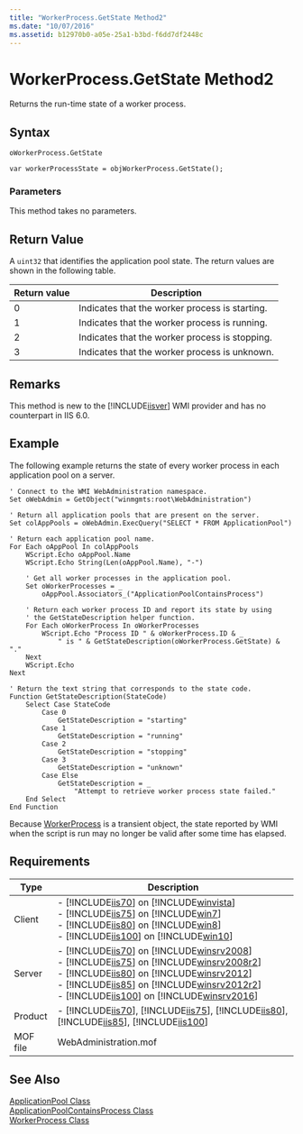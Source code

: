 ```yaml
---
title: "WorkerProcess.GetState Method2"
ms.date: "10/07/2016"
ms.assetid: b12970b0-a05e-25a1-b3bd-f6dd7df2448c
---
```

# WorkerProcess.GetState Method2
Returns the run-time state of a worker process.  
  
## Syntax  
  
```vbs  
oWorkerProcess.GetState  
```  
  
```jscript#  
var workerProcessState = objWorkerProcess.GetState();  
```  
  
### Parameters  
 This method takes no parameters.  
  
## Return Value  
 A `uint32` that identifies the application pool state. The return values are shown in the following table.  
  
|Return value|Description|  
|------------------|-----------------|  
|0|Indicates that the worker process is starting.|  
|1|Indicates that the worker process is running.|  
|2|Indicates that the worker process is stopping.|  
|3|Indicates that the worker process is unknown.|  
  
## Remarks  
 This method is new to the [!INCLUDE[iisver](../wmi-provider/includes/iisver-md.md)] WMI provider and has no counterpart in IIS 6.0.  
  
## Example  
 The following example returns the state of every worker process in each application pool on a server.  
  
```  
' Connect to the WMI WebAdministration namespace.  
Set oWebAdmin = GetObject("winmgmts:root\WebAdministration")  
  
' Return all application pools that are present on the server.  
Set colAppPools = oWebAdmin.ExecQuery("SELECT * FROM ApplicationPool")  
  
' Return each application pool name.  
For Each oAppPool In colAppPools  
    WScript.Echo oAppPool.Name  
    WScript.Echo String(Len(oAppPool.Name), "-")  
  
    ' Get all worker processes in the application pool.  
    Set oWorkerProcesses = _  
        oAppPool.Associators_("ApplicationPoolContainsProcess")  
  
    ' Return each worker process ID and report its state by using  
    ' the GetStateDescription helper function.  
    For Each oWorkerProcess In oWorkerProcesses  
        WScript.Echo "Process ID " & oWorkerProcess.ID & _  
            " is " & GetStateDescription(oWorkerProcess.GetState) & "."  
    Next  
    WScript.Echo  
Next  
  
' Return the text string that corresponds to the state code.  
Function GetStateDescription(StateCode)  
    Select Case StateCode  
        Case 0  
            GetStateDescription = "starting"  
        Case 1  
            GetStateDescription = "running"  
        Case 2  
            GetStateDescription = "stopping"  
        Case 3  
            GetStateDescription = "unknown"  
        Case Else  
            GetStateDescription = _  
                "Attempt to retrieve worker process state failed."  
    End Select  
End Function  
```  
  
 Because [WorkerProcess](../wmi-provider/workerprocess-class.md) is a transient object, the state reported by WMI when the script is run may no longer be valid after some time has elapsed.  
  
## Requirements  
  
|Type|Description|  
|----------|-----------------|  
|Client|-   [!INCLUDE[iis70](../wmi-provider/includes/iis70-md.md)] on [!INCLUDE[winvista](../wmi-provider/includes/winvista-md.md)]<br />-   [!INCLUDE[iis75](../wmi-provider/includes/iis75-md.md)] on [!INCLUDE[win7](../wmi-provider/includes/win7-md.md)]<br />-   [!INCLUDE[iis80](../wmi-provider/includes/iis80-md.md)] on [!INCLUDE[win8](../wmi-provider/includes/win8-md.md)]<br />-   [!INCLUDE[iis100](../wmi-provider/includes/iis100-md.md)] on [!INCLUDE[win10](../wmi-provider/includes/win10-md.md)]|  
|Server|-   [!INCLUDE[iis70](../wmi-provider/includes/iis70-md.md)] on [!INCLUDE[winsrv2008](../wmi-provider/includes/winsrv2008-md.md)]<br />-   [!INCLUDE[iis75](../wmi-provider/includes/iis75-md.md)] on [!INCLUDE[winsrv2008r2](../wmi-provider/includes/winsrv2008r2-md.md)]<br />-   [!INCLUDE[iis80](../wmi-provider/includes/iis80-md.md)] on [!INCLUDE[winsrv2012](../wmi-provider/includes/winsrv2012-md.md)]<br />-   [!INCLUDE[iis85](../wmi-provider/includes/iis85-md.md)] on [!INCLUDE[winsrv2012r2](../wmi-provider/includes/winsrv2012r2-md.md)]<br />-   [!INCLUDE[iis100](../wmi-provider/includes/iis100-md.md)] on [!INCLUDE[winsrv2016](../wmi-provider/includes/winsrv2016-md.md)]|  
|Product|-   [!INCLUDE[iis70](../wmi-provider/includes/iis70-md.md)], [!INCLUDE[iis75](../wmi-provider/includes/iis75-md.md)], [!INCLUDE[iis80](../wmi-provider/includes/iis80-md.md)], [!INCLUDE[iis85](../wmi-provider/includes/iis85-md.md)], [!INCLUDE[iis100](../wmi-provider/includes/iis100-md.md)]|  
|MOF file|WebAdministration.mof|  
  
## See Also  
 [ApplicationPool Class](../wmi-provider/applicationpool-class.md)   
 [ApplicationPoolContainsProcess Class](../wmi-provider/applicationpoolcontainsprocess-class.md)   
 [WorkerProcess Class](../wmi-provider/workerprocess-class.md)